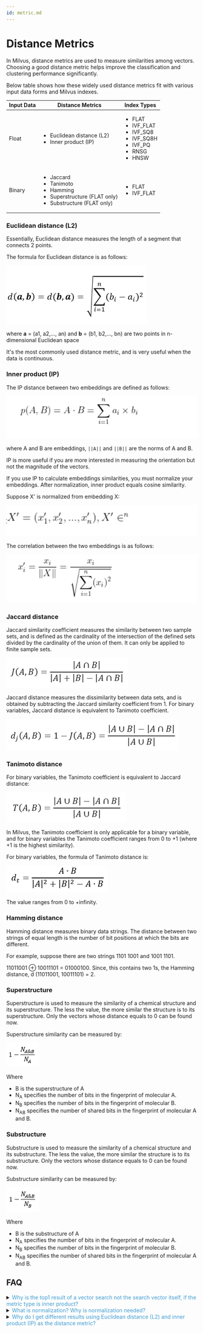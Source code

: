 ```yaml
---
id: metric.md
---
```


# Distance Metrics

In Milvus, distance metrics are used to measure similarities among vectors. Choosing a good distance metric helps improve the classification and clustering performance significantly.

Below table shows how these widely used distance metrics fit with various input data forms and Milvus indexes.

| Input Data | Distance Metrics                                             | Index Types                                                    |
| ---------- | ------------------------------------------------------------ | -------------------------------------------------------------- |
| Float      | <ul><li>Euclidean distance (L2)</li> <li>Inner product (IP)</li></ul>             | <ul><li>FLAT</li><li>IVF\_FLAT</li><li>IVF\_SQ8</li><li>IVF\_SQ8H</li><li>IVF\_PQ</li><li>RNSG</li><li>HNSW</li></ul> |
| Binary     | <ul><li>Jaccard</li><li>Tanimoto</li><li>Hamming</li><li>Superstructure (FLAT only)</li><li>Substructure (FLAT only)</li></ul> | <ul><li>FLAT</li><li>IVF_FLAT</li></ul>                                              |

### Euclidean distance (L2)

Essentially, Euclidean distance measures the length of a segment that connects 2 points.

The formula for Euclidean distance is as follows:

![euclidean](../../../assets/euclidean_metric.png)

where **a** = (a1, a2,..., an) and **b** = (b1, b2,..., bn) are two points in n-dimensional Euclidean space

It's the most commonly used distance metric, and is very useful when the data is continuous.

### Inner product (IP)

The IP distance between two embeddings are defined as follows: 

![ip](../../../assets/IP.png)

where A and B are embeddings, `||A||` and `||B||` are the norms of A and B.

IP is more useful if you are more interested in measuring the orientation but not the magnitude of the vectors.

<div class="alert note">
 If you use IP to calculate embeddings similarities, you must normalize your embeddings. After normalization, inner product equals cosine similarity.
</div>


Suppose X' is normalized from embedding X: 

![normalize](../../../assets/normalize.png)

The correlation between the two embeddings is as follows: 

![normalization](../../../assets/normalization.png)

### Jaccard distance

Jaccard similarity coefficient measures the similarity between two sample sets, and is defined as the cardinality of the intersection of the defined sets divided by the cardinality of the union of them. It can only be applied to finite sample sets.

![Jaccard similarity coefficient](../../../assets/jaccard_coeff.png)

Jaccard distance measures the dissimilarity between data sets, and is obtained by subtracting the Jaccard similarity coefficient from 1. For binary variables, Jaccard distance is equivalent to Tanimoto coefficient.

![Jaccard distance](../../../assets/jaccard_dist.png)

### Tanimoto distance

For binary variables, the Tanimoto coefficient is equivalent to Jaccard distance:

![tanimoto coefficient](../../../assets/tanimoto_coeff.png)

In Milvus, the Tanimoto coefficient is only applicable for a binary variable, and for binary variables the Tanimoto coefficient ranges from 0 to +1 (where +1 is the highest similarity).

For binary variables, the formula of Tanimoto distance is:

![tanimoto distance](../../../assets/tanimoto_dist.png)

The value ranges from 0 to +infinity.

### Hamming distance

Hamming distance measures binary data strings. The distance between two strings of equal length is the number of bit positions at which the bits are different.

For example, suppose there are two strings 1101 1001 and 1001 1101.

11011001 ⊕ 10011101 = 01000100. Since, this contains two 1s, the Hamming distance, d (11011001, 10011101) = 2.

### Superstructure

Superstructure is used to measure the similarity of a chemical structure and its superstructure. The less the value, the more similar the structure is to its superstructure. Only the vectors whose distance equals to 0 can be found now.

Superstructure similarity can be measured by:

![superstructure](../../../assets/superstructure.png)

Where

- B is the superstructure of A
- N<sub>A</sub> specifies the number of bits in the fingerprint of molecular A.
- N<sub>B</sub> specifies the number of bits in the fingerprint of molecular B.
- N<sub>AB</sub> specifies the number of shared bits in the fingerprint of molecular A and B.

### Substructure

Substructure is used to measure the similarity of a chemical structure and its substructure. The less the value, the more similar the structure is to its substructure. Only the vectors whose distance equals to 0 can be found now.

Substructure similarity can be measured by:

![substructure](../../../assets/substructure.png)

Where

- B is the substructure of A
- N<sub>A</sub> specifies the number of bits in the fingerprint of molecular A.
- N<sub>B</sub> specifies the number of bits in the fingerprint of molecular B.
- N<sub>AB</sub> specifies the number of shared bits in the fingerprint of molecular A and B.


## FAQ

<details>
<summary><font color="#3f9cd1">Why is the top1 result of a vector search not the search vector itself, if the metric type is inner product?</font></summary>
{{fragments/faq_top1_not_target.md}}
</details>
<details>
<summary><font color="#3f9cd1">What is normalization? Why is normalization needed?</font></summary>
{{fragments/faq_normalize_embeddings.md}}
</details>
<details>
<summary><font color="#3f9cd1">Why do I get different results using Euclidean distance (L2) and inner product (IP) as the distance metric?</font></summary>
{{fragments/faq_euclidean_ip_different_results.md}}
</details>
